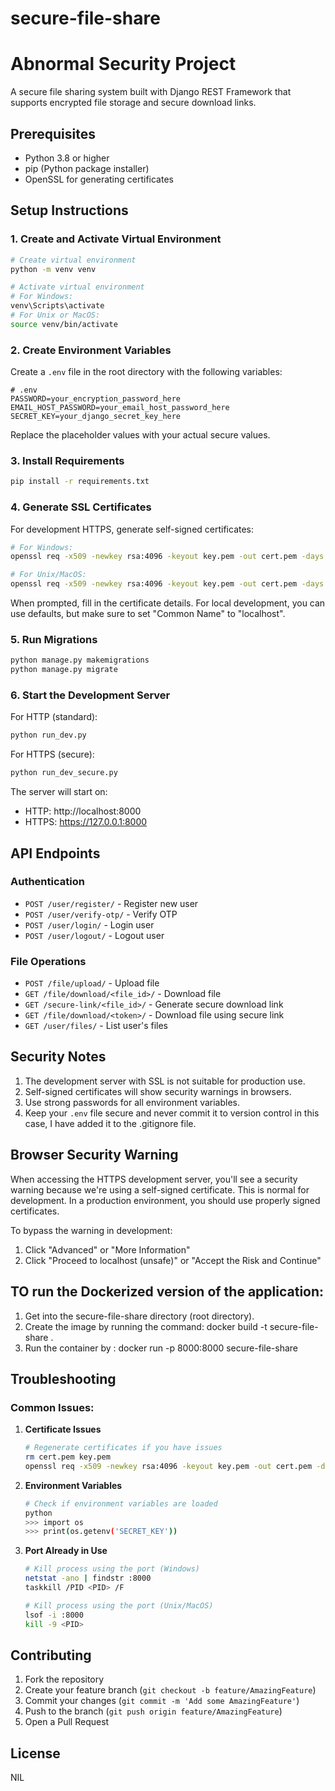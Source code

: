 # secure-file-share
# Abnormal Security Project


A secure file sharing system built with Django REST Framework that supports encrypted file storage and secure download links.

## Prerequisites

- Python 3.8 or higher
- pip (Python package installer)
- OpenSSL for generating certificates

## Setup Instructions

### 1. Create and Activate Virtual Environment

```bash
# Create virtual environment
python -m venv venv

# Activate virtual environment
# For Windows:
venv\Scripts\activate
# For Unix or MacOS:
source venv/bin/activate
```

### 2. Create Environment Variables

Create a `.env` file in the root directory with the following variables:

```plaintext
# .env
PASSWORD=your_encryption_password_here
EMAIL_HOST_PASSWORD=your_email_host_password_here
SECRET_KEY=your_django_secret_key_here
```

Replace the placeholder values with your actual secure values.

### 3. Install Requirements

```bash
pip install -r requirements.txt
```

### 4. Generate SSL Certificates

For development HTTPS, generate self-signed certificates:

```bash
# For Windows:
openssl req -x509 -newkey rsa:4096 -keyout key.pem -out cert.pem -days 365 -nodes

# For Unix/MacOS:
openssl req -x509 -newkey rsa:4096 -keyout key.pem -out cert.pem -days 365 -nodes
```

When prompted, fill in the certificate details. For local development, you can use defaults, but make sure to set "Common Name" to "localhost".

### 5. Run Migrations

```bash
python manage.py makemigrations
python manage.py migrate
```

### 6. Start the Development Server

For HTTP (standard):
```bash
python run_dev.py
```

For HTTPS (secure):
```bash
python run_dev_secure.py
```

The server will start on:
- HTTP: http://localhost:8000
- HTTPS: https://127.0.0.1:8000

## API Endpoints

### Authentication
- `POST /user/register/` - Register new user
- `POST /user/verify-otp/` - Verify OTP
- `POST /user/login/` - Login user
- `POST /user/logout/` - Logout user

### File Operations
- `POST /file/upload/` - Upload file
- `GET /file/download/<file_id>/` - Download file
- `GET /secure-link/<file_id>/` - Generate secure download link
- `GET /file/download/<token>/` - Download file using secure link
- `GET /user/files/` - List user's files

## Security Notes

1. The development server with SSL is not suitable for production use.
2. Self-signed certificates will show security warnings in browsers.
3. Use strong passwords for all environment variables.
4. Keep your `.env` file secure and never commit it to version control in this case, I have added it to the .gitignore file.

## Browser Security Warning

When accessing the HTTPS development server, you'll see a security warning because we're using a self-signed certificate. This is normal for development. In a production environment, you should use properly signed certificates.

To bypass the warning in development:
1. Click "Advanced" or "More Information"
2. Click "Proceed to localhost (unsafe)" or "Accept the Risk and Continue"


## TO run the Dockerized version of the application:

1. Get into the secure-file-share directory (root directory).
2. Create the image by running the command:  docker build -t secure-file-share .
3. Run the container by : docker run -p 8000:8000 secure-file-share

## Troubleshooting

### Common Issues:

1. **Certificate Issues**
   ```bash
   # Regenerate certificates if you have issues
   rm cert.pem key.pem
   openssl req -x509 -newkey rsa:4096 -keyout key.pem -out cert.pem -days 365 -nodes
   ```

2. **Environment Variables**
   ```bash
   # Check if environment variables are loaded
   python
   >>> import os
   >>> print(os.getenv('SECRET_KEY'))
   ```

3. **Port Already in Use**
   ```bash
   # Kill process using the port (Windows)
   netstat -ano | findstr :8000
   taskkill /PID <PID> /F

   # Kill process using the port (Unix/MacOS)
   lsof -i :8000
   kill -9 <PID>
   ```

## Contributing

1. Fork the repository
2. Create your feature branch (`git checkout -b feature/AmazingFeature`)
3. Commit your changes (`git commit -m 'Add some AmazingFeature'`)
4. Push to the branch (`git push origin feature/AmazingFeature`)
5. Open a Pull Request

## License
NIL